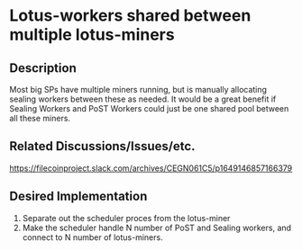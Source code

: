 # Lotus-workers shared between multiple lotus-miners
## Description
Most big SPs have multiple miners running, but is manually allocating sealing workers between these as needed. 
It would be a great benefit if Sealing Workers and PoST Workers could just be one shared pool between all these miners. 

## Related Discussions/Issues/etc.
https://filecoinproject.slack.com/archives/CEGN061C5/p1649146857166379

## Desired Implementation
1. Separate out the scheduler proces from the lotus-miner
2. Make the scheduler handle N number of PoST and Sealing workers, and connect to N number of lotus-miners. 
